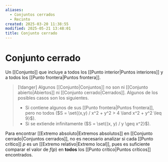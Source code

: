 ```yaml
---
aliases:
  - Conjuntos cerrados
  - Recinto
created: 2025-03-20 11:38:55
modified: 2025-05-21 13:48:01
title: Conjunto cerrado
---
```


# Conjunto cerrado

Un [[Conjunto]] que incluye a todos los [[Punto interior|Puntos interiores]] y a todos los [[Punto frontera|Puntos frontera]].

> [!danger]
> Algunos [[Conjunto|Conjuntos]] no son ni [[Conjunto abierto|Abiertos]] ni [[Conjunto cerrado|Cerrados]]. Algunos de los posibles casos son los siguientes.
> 
> - Si contiene algunos de sus [[Punto frontera|Puntos frontera]], pero no todos ($S = \set{(x,y) / x^2 + y^2 > 4 \land x^2 + y^2 \leq 9}$).
> - Si se extiende infinitamente ($S = \set{(x, y) / y \geq x^2}$).

Para encontrar [[Extremo absoluto|Extremos absolutos]] en [[Conjunto cerrado|Conjuntos cerrados]], no es necesario analizar si cada [[Punto crítico]] $p$ es un [[Extremo relativo|Extremo local]], pues es suficiente comparar el valor de $f(p)$ en **todos** los [[Punto crítico|Puntos críticos]] encontrados.
